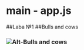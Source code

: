 ﻿# main - app.js
##Laba №1
##Bulls and cows
### ![Alt-Bulls and cows](https://drive.google.com/drive/folders/1xXfM3AVHDP_0-jTRRczrU-WMPiRI9Zqs " ")



